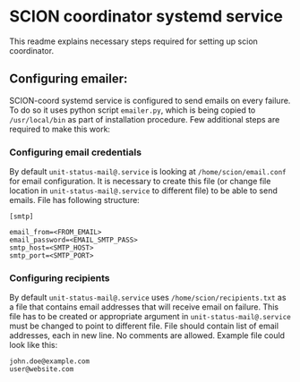 # SCION coordinator systemd service

This readme explains necessary steps required for setting up scion coordinator.

## Configuring emailer:

SCION-coord systemd service is configured to send emails on every failure. To do so it uses python script `emailer.py`, which is being copied to `/usr/local/bin` as part of installation procedure. Few additional steps are required to make this work:

### Configuring email credentials

By default `unit-status-mail@.service` is looking at `/home/scion/email.conf` for email configuration. It is necessary to create this file (or change file location in `unit-status-mail@.service` to different file) to be able to send emails. File has following structure:

```
[smtp]

email_from=<FROM_EMAIL>
email_password=<EMAIL_SMTP_PASS>
smtp_host=<SMTP_HOST>
smtp_port=<SMTP_PORT>
```

### Configuring recipients

By default `unit-status-mail@.service` uses `/home/scion/recipients.txt` as a file that contains email addresses that will receive email on failure. This file has to be created or appropriate argument in `unit-status-mail@.service` must be changed to point to different file.
File should contain list of email addresses, each in new line. No comments are allowed. Example file could look like this:

```
john.doe@example.com
user@website.com
```

